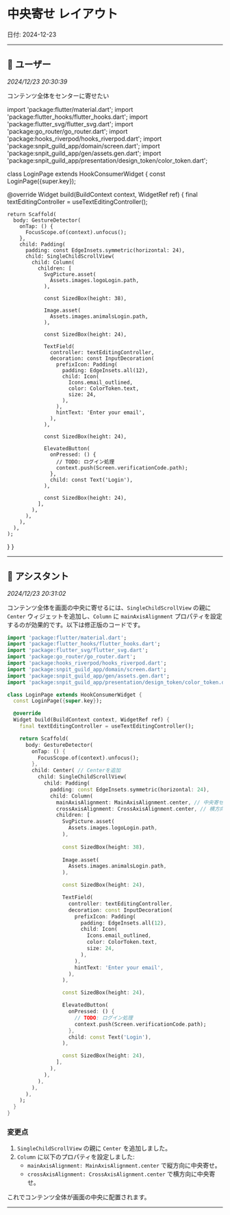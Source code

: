 # 中央寄せ レイアウト

日付: 2024-12-23

---

## 👤 ユーザー
*2024/12/23 20:30:39*

コンテンツ全体をセンターに寄せたい

import 'package:flutter/material.dart';
import 'package:flutter_hooks/flutter_hooks.dart';
import 'package:flutter_svg/flutter_svg.dart';
import 'package:go_router/go_router.dart';
import 'package:hooks_riverpod/hooks_riverpod.dart';
import 'package:snpit_guild_app/domain/screen.dart';
import 'package:snpit_guild_app/gen/assets.gen.dart';
import 'package:snpit_guild_app/presentation/design_token/color_token.dart';

class LoginPage extends HookConsumerWidget {
  const LoginPage({super.key});

  @override
  Widget build(BuildContext context, WidgetRef ref) {
    final textEditingController = useTextEditingController();

    return Scaffold(
      body: GestureDetector(
        onTap: () {
          FocusScope.of(context).unfocus();
        },
        child: Padding(
          padding: const EdgeInsets.symmetric(horizontal: 24),
          child: SingleChildScrollView(
            child: Column(
              children: [
                SvgPicture.asset(
                  Assets.images.logoLogin.path,
                ),
                
                const SizedBox(height: 38),
                
                Image.asset(
                  Assets.images.animalsLogin.path,
                ),

                const SizedBox(height: 24),

                TextField(
                  controller: textEditingController,
                  decoration: const InputDecoration(
                    prefixIcon: Padding(
                      padding: EdgeInsets.all(12),
                      child: Icon(
                        Icons.email_outlined,
                        color: ColorToken.text,
                        size: 24,
                      ),
                    ),
                    hintText: 'Enter your email',
                  ),
                ),

                const SizedBox(height: 24),

                ElevatedButton(
                  onPressed: () {
                    // TODO: ログイン処理
                    context.push(Screen.verificationCode.path);
                  },
                  child: const Text('Login'),
                ),

                const SizedBox(height: 24),
              ],
            ),
          ),
        ),
      ),
    );
  }
}

---

## 🤖 アシスタント
*2024/12/23 20:31:02*

コンテンツ全体を画面の中央に寄せるには、`SingleChildScrollView` の親に `Center` ウィジェットを追加し、`Column` に `mainAxisAlignment` プロパティを設定するのが効果的です。以下は修正版のコードです。

```dart
import 'package:flutter/material.dart';
import 'package:flutter_hooks/flutter_hooks.dart';
import 'package:flutter_svg/flutter_svg.dart';
import 'package:go_router/go_router.dart';
import 'package:hooks_riverpod/hooks_riverpod.dart';
import 'package:snpit_guild_app/domain/screen.dart';
import 'package:snpit_guild_app/gen/assets.gen.dart';
import 'package:snpit_guild_app/presentation/design_token/color_token.dart';

class LoginPage extends HookConsumerWidget {
  const LoginPage({super.key});

  @override
  Widget build(BuildContext context, WidgetRef ref) {
    final textEditingController = useTextEditingController();

    return Scaffold(
      body: GestureDetector(
        onTap: () {
          FocusScope.of(context).unfocus();
        },
        child: Center( // Centerを追加
          child: SingleChildScrollView(
            child: Padding(
              padding: const EdgeInsets.symmetric(horizontal: 24),
              child: Column(
                mainAxisAlignment: MainAxisAlignment.center, // 中央寄せ
                crossAxisAlignment: CrossAxisAlignment.center, // 横方向も中央寄せ
                children: [
                  SvgPicture.asset(
                    Assets.images.logoLogin.path,
                  ),
                  
                  const SizedBox(height: 38),
                  
                  Image.asset(
                    Assets.images.animalsLogin.path,
                  ),

                  const SizedBox(height: 24),

                  TextField(
                    controller: textEditingController,
                    decoration: const InputDecoration(
                      prefixIcon: Padding(
                        padding: EdgeInsets.all(12),
                        child: Icon(
                          Icons.email_outlined,
                          color: ColorToken.text,
                          size: 24,
                        ),
                      ),
                      hintText: 'Enter your email',
                    ),
                  ),

                  const SizedBox(height: 24),

                  ElevatedButton(
                    onPressed: () {
                      // TODO: ログイン処理
                      context.push(Screen.verificationCode.path);
                    },
                    child: const Text('Login'),
                  ),

                  const SizedBox(height: 24),
                ],
              ),
            ),
          ),
        ),
      ),
    );
  }
}
```

### 変更点
1. `SingleChildScrollView` の親に `Center` を追加しました。
2. `Column` に以下のプロパティを設定しました:
   - `mainAxisAlignment: MainAxisAlignment.center` で縦方向に中央寄せ。
   - `crossAxisAlignment: CrossAxisAlignment.center` で横方向に中央寄せ。

これでコンテンツ全体が画面の中央に配置されます。

---
